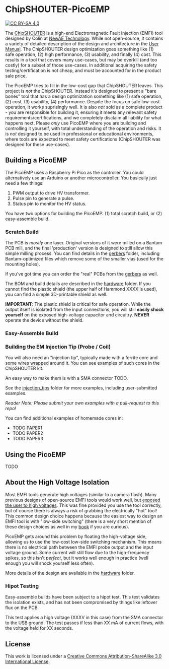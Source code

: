 # ChipSHOUTER-PicoEMP

[![CC BY-SA 4.0][cc-by-sa-shield]][cc-by-sa]

The [ChipSHOUTER](www.chipshouter.com) is a high-end Electromagnetic Fault Injection (EMFI) tool designed by Colin at [NewAE Technology](www.newae.com). While not open-source,
it contains a variety of detailed description of the design and architecture in the [User Manual](https://github.com/newaetech/ChipSHOUTER/tree/master/documentation). The ChipSHOUTER design optimization goes something like (1) safe operation, (2) high performance, (3) usability, and finally (4) cost. This results in a tool that covers many use-cases, but may be overkill (and too costly) for a subset of those use-cases. In additional acquiring the safety testing/certification is not cheap, and must be accounted for in the product sale price.

The PicoEMP tries to fill in the low-cost gap that ChipSHOUTER leaves. This project is *not* the ChipSHOUTER. Instead it's designed to present a "bare bones" tool that has a design optimization something like (1) safe operation, (2) cost, (3) usability, (4) performance. Despite the focus on safe low-cost operation, it works suprisingly well. It is also *not* sold as a complete product - you are responsible for building it, ensuring it meets any relevant safety requirements/certifications, and we completely disclaim all liability for what happens next. Please *only* use PicoEMP where you are building and controlling it yourself, with total understanding of the operation and risks. It is *not* designed to be used in professional or educational environments, where tools are expected to meet safety certifications (ChipSHOUTER was designed for these use-cases).

## Building a PicoEMP

The PicoEMP uses a Raspberry Pi Pico as the controller. You could alternatively use an Arduino or another microcontroller. You basically just need a few things:

1. PWM output to drive HV transformer.
2. Pulse pin to generate a pulse.
3. Status pin to monitor the HV status.

You have two options for building the PicoEMP: (1) total scratch build, or (2) easy-assemble build.

### Scratch Build

The PCB is *mostly* one layer. Original versions of it were milled on a Bantam PCB mill, and the final 'production' version is designed to still allow this simple milling process.
You can find details in the [gerbers](hardware/gerbers) folder, including Bantam-optimized files which remove some of the smaller vias (used for the mounting holes).

If you've got time you can order the "real" PCBs from the [gerbers](hardware/gerbers) as well.

The BOM and build details are described in the [hardware](hardware) folder. If you cannot find the plastic shield (the upper half of Hammond XXXX is used), you can find a simple 3D-printable shield as well.

**IMPORTANT**: The plastic shield is critical for safe operation. While the output itself is isolated from the input connections, you will still **easily shock yourself** on the exposed high-voltage capacitor and circuitry. **NEVER** operate the device without the shield.

### Easy-Assemble Build

### Building the EM Injection Tip (Probe / Coil)

You will also need an "injection tip", typically made with a ferrite core and some wires wrapped around it. You can see examples of such cores in the ChipSHOUTER kit.

An easy way to make them is with a SMA connector TODO.

See the [injection_tips](hardware/injection_tips) folder for more examples, including user-submitted examples.

*Reader Note: Please submit your own examples with a pull-request to this repo!*

You can find additional examples of homemade cores in:

* TODO PAPER1
* TODO PAPER2
* TODO PAPER3

## Using the PicoEMP

TODO

## About the High Voltage Isolation

Most EMFI tools generate high voltages (similar to a camera flash). Many previous designs of open-source EMFI tools would work well, but [exposed the user to high voltages](https://github.com/RedBalloonShenanigans/BADFET). This was fine provided you use the tool correctly, but of course there is always a risk of grabbing the electrically "hot" tool! This common design choice happens because the easiest way to design an EMFI tool is with "low-side switching" (there is a very short mention of these design choices as well in my [book](https://www.nostarch.com/hardwarehacking) if you are curious).

PicoEMP gets around this problem by floating the high-voltage side, allowing us to use the low-cost low-side switching mechanism. This means there is no electrical path between the EMFI probe output and the input voltage ground. Some current will still flow due to the high-frequency spikes, so this isn't *perfect*, but it works well enough in practice (well enough you will shock yourself less often).

More details of the design are available in the [hardware](hardware) folder.

### Hipot Testing 

Easy-assemble builds have been subject to a hipot test. This test validates the isolation exists, and has not been compromised by things like leftover flux on the PCB.

This test applies a high voltage (XXXV in this case) from the SMA connector to the USB ground. The test passes if less than XX mA of current flows, with the voltage held for XX seconds.

## License

This work is licensed under a [Creative Commons Attribution-ShareAlike 3.0 International License][cc-by-sa].

[cc-by-sa]: http://creativecommons.org/licenses/by-sa/3.0/
[cc-by-sa-image]: https://licensebuttons.net/l/by-sa/3.0/88x31.png
[cc-by-sa-shield]: https://img.shields.io/badge/License-CC%20BY--SA%203.0-lightgrey.svg
